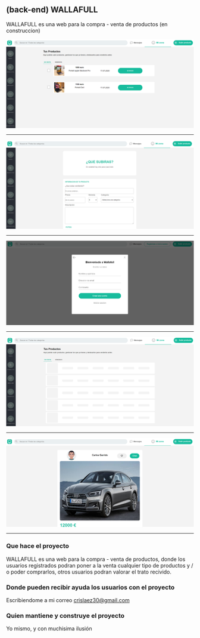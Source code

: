 ## (back-end) WALLAFULL 

WALLAFULL es una web para la compra - venta de productos (en construccion)

<img src="https://github.com/crislaez/Front_End_Wallaful/blob/master/src/Img/foto_proyecto_1.PNG" />
<hr>
<img src="https://github.com/crislaez/Front_End_Wallaful/blob/master/src/Img/foto_proyecto_2.PNG" />
<hr>
<img src="https://github.com/crislaez/Front_End_Wallaful/blob/master/src/Img/foto_proyecto_3.PNG" />
<hr>
<img src="https://github.com/crislaez/Front_End_Wallaful/blob/master/src/Img/foto_proyecto_4.PNG" />
<hr>
<img src="https://github.com/crislaez/Front_End_Wallaful/blob/master/src/Img/foto_proyecto_5.PNG" />
<hr>

### Que hace el proyecto

WALLAFULL es una web para la compra - venta de productos, donde los usuarios registrados podran poner a la venta cualquier tipo de productos y / o poder comprarlos, otros usuarios podran valorar el trato recivido.
 
### Donde pueden recibir ayuda los usuarios con el proyecto
 
Escribiendome a mi correo crislaez30@gmail.com

### Quien mantiene y construye el proyecto

Yo mismo, y con muchisima ilusión

